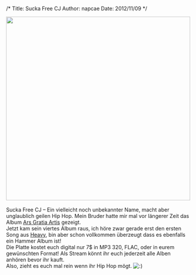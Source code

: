 /*
Title: Sucka Free CJ
Author: napcae
Date: 2012/11/09
*/

[<img src="http://f0.bcbits.com/z/40/65/4065067641-1.jpg" width="500" class="img-polaroid" />][1]  
<br>
Sucka Free CJ – Ein vielleicht noch unbekannter Name, macht aber unglaublich geilen Hip Hop. Mein Bruder hatte mir mal vor längerer Zeit das Album [Ars Gratia Artis][2] gezeigt. 
<br>
Jetzt kam sein viertes Album raus, ich höre zwar gerade erst den ersten Song aus [Heavy][1], bin aber schon vollkommen überzeugt dass es ebenfalls ein Hammer Album ist! 
<br>
Die Platte kostet euch digital nur 7$ in MP3 320, FLAC, oder in eurem gewünschten Format! Als Stream könnt ihr euch jederzeit alle Alben anhören bevor ihr kauft.  
Also, zieht es euch mal rein wenn ihr Hip Hop mögt. <img src='http://198.211.112.164/wp-includes/images/smilies/icon_smile.gif' alt=':)' class='wp-smiley' />

 [1]: http://suckafreecj.bandcamp.com/album/heavy
 [2]: http://suckafreecj.bandcamp.com/album/ars-gratia-artis
